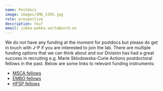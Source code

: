 ```yaml
---
name: Postdocs
image: images/IMG_5395.jpg
role: prospective
description: You?
email: jukka-pekka.verta@nord.no
---
```


We do not have any funding at the moment for postdocs but please do get in touch with J-P if you are interested to join the lab. There are multiple funding options that we can think about and our Division has had a great success in recruiting e.g. Marie Sklodowska-Curie Actions postdoctoral fellows in the past. Below are some links to relevant funding instruments:

* [MSCA fellows](https://marie-sklodowska-curie-actions.ec.europa.eu/actions/postdoctoral-fellowships)
* [EMBO fellows](https://www.embo.org/funding/fellowships-grants-and-career-support/postdoctoral-fellowships/)
* [HFSP fellows](https://www.hfsp.org/funding/hfsp-funding/postdoctoral-fellowships)
